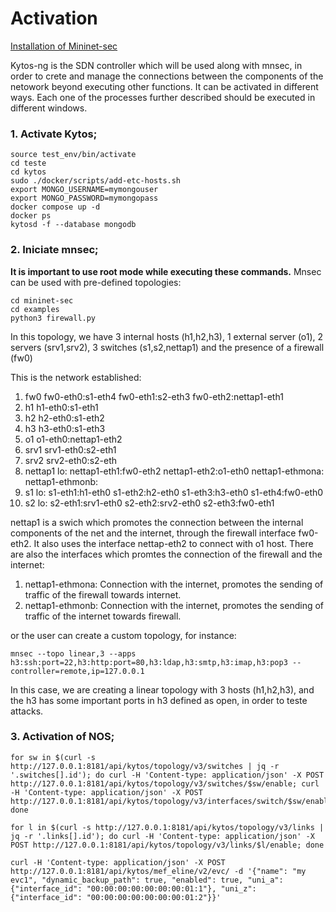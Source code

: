 # Activation

[Installation of Mininet-sec](https://github.com/mininet-sec/mininet-sec?tab=readme-ov-file#mininet-sec)

Kytos-ng is the SDN controller which will be used along with mnsec, in order to crete and manage the connections between the components of the netowork beyond executing other functions. It can be activated in different ways. Each one of the processes further described should be executed in different windows.

### 1. Activate Kytos;

```
source test_env/bin/activate
cd teste
cd kytos
sudo ./docker/scripts/add-etc-hosts.sh 
export MONGO_USERNAME=mymongouser
export MONGO_PASSWORD=mymongopass
docker compose up -d
docker ps 
kytosd -f --database mongodb
```

### 2. Iniciate mnsec;

**It is important to use root mode while executing these commands.** Mnsec can be used with pre-defined topologies:

```
cd mininet-sec
cd examples
python3 firewall.py
```

In this topology, we have 3 internal hosts (h1,h2,h3), 1 external server (o1), 2 servers (srv1,srv2), 3 switches (s1,s2,nettap1) and the presence of a firewall (fw0)

This is the network established:

1. fw0 fw0-eth0:s1-eth4 fw0-eth1:s2-eth3 fw0-eth2:nettap1-eth1
2. h1 h1-eth0:s1-eth1
3. h2 h2-eth0:s1-eth2
4. h3 h3-eth0:s1-eth3
5. o1 o1-eth0:nettap1-eth2
6. srv1 srv1-eth0:s2-eth1
7. srv2 srv2-eth0:s2-eth
8. nettap1 lo:  nettap1-eth1:fw0-eth2 nettap1-eth2:o1-eth0 nettap1-ethmona:  nettap1-ethmonb:
9. s1 lo:  s1-eth1:h1-eth0 s1-eth2:h2-eth0 s1-eth3:h3-eth0 s1-eth4:fw0-eth0
10. s2 lo:  s2-eth1:srv1-eth0 s2-eth2:srv2-eth0 s2-eth3:fw0-eth1

nettap1 is a swich which promotes the connection between the internal components of the net and the internet, through the firewall interface fw0-eth2. It also uses the interface nettap-eth2 to connect with o1 host. There are also the interfaces which promtes the connection of the firewall and the internet:

1. nettap1-ethmona: Connection with the internet, promotes the sending of traffic of the firewall towards internet.
2. nettap1-ethmonb: Connection with the internet, promotes the sending of traffic of the internet towards firewall.



or the user can create a custom topology, for instance:

```
mnsec --topo linear,3 --apps h3:ssh:port=22,h3:http:port=80,h3:ldap,h3:smtp,h3:imap,h3:pop3 --controller=remote,ip=127.0.0.1
```

In this case, we are creating a linear topology with 3 hosts (h1,h2,h3), and the h3 has some important ports in h3 defined as open, in order to teste attacks.

### 3. Activation of NOS;

```
for sw in $(curl -s http://127.0.0.1:8181/api/kytos/topology/v3/switches | jq -r '.switches[].id'); do curl -H 'Content-type: application/json' -X POST http://127.0.0.1:8181/api/kytos/topology/v3/switches/$sw/enable; curl -H 'Content-type: application/json' -X POST http://127.0.0.1:8181/api/kytos/topology/v3/interfaces/switch/$sw/enable; done

for l in $(curl -s http://127.0.0.1:8181/api/kytos/topology/v3/links | jq -r '.links[].id'); do curl -H 'Content-type: application/json' -X POST http://127.0.0.1:8181/api/kytos/topology/v3/links/$l/enable; done
```
```
curl -H 'Content-type: application/json' -X POST http://127.0.0.1:8181/api/kytos/mef_eline/v2/evc/ -d '{"name": "my evc1", "dynamic_backup_path": true, "enabled": true, "uni_a": {"interface_id": "00:00:00:00:00:00:00:01:1"}, "uni_z": {"interface_id": "00:00:00:00:00:00:00:01:2"}}'
```

